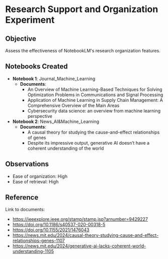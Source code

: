 # Research Support and Organization Experiment

## Objective
Assess the effectiveness of NotebookLM's research organization features.

## Notebooks Created
- **Notebook 1**: Journal_Machine_Learning
  - **Documents**:
    -  An Overview of Machine Learning-Based
 Techniques for Solving Optimization
 Problems in Communications
 and Signal Processing
    -   Application of Machine Learning in Supply Chain Management:
 A Comprehensive Overview of the Main Areas
    -   Cybersecurity data science: an overview 
from machine learning perspective
- **Notebook 2**: News_AI&Machine_Learning
  - **Documents**:
    - A causal theory for studying the cause-and-effect relationships of genes
    - Despite its impressive output, generative AI doesn’t have a coherent understanding of the world

## Observations
- Ease of organization: High
- Ease of retrieval: High

## Reference
Link to documents:
- https://ieeexplore.ieee.org/stamp/stamp.jsp?arnumber=9429227
- https://doi.org/10.1186/s40537-020-00318-5
- https://doi.org/10.1155/2021/1476043
- https://news.mit.edu/2024/causal-theory-studying-cause-and-effect-relationships-genes-1107
- https://news.mit.edu/2024/generative-ai-lacks-coherent-world-understanding-1105



